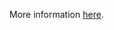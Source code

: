 More information [here](https://docs.prismacloud.io/en/enterprise-edition/policy-reference/azure-policies/azure-general-policies/bc-azure-2-25).
